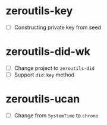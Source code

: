 # zeroutils-key

- [ ] Constructing private key from seed

# zeroutils-did-wk

- [ ] Change project to `zeroutils-did`
- [ ] Support `did:key` method

# zeroutils-ucan

- [ ] Change from `SystemTime` to `chrono`
